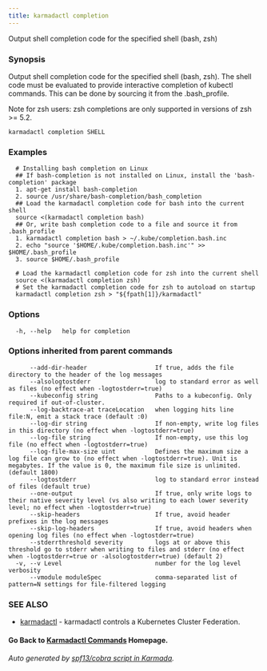 ```yaml
---
title: karmadactl completion
---
```


Output shell completion code for the specified shell (bash, zsh)

### Synopsis

Output shell completion code for the specified shell (bash, zsh). The shell code must be evaluated to provide interactive completion of kubectl commands.  This can be done by sourcing it from the .bash_profile.

 Note for zsh users: zsh completions are only supported in versions of zsh >= 5.2.

```
karmadactl completion SHELL
```

### Examples

```
  # Installing bash completion on Linux
  ## If bash-completion is not installed on Linux, install the 'bash-completion' package
  1. apt-get install bash-completion
  2. source /usr/share/bash-completion/bash_completion
  ## Load the karmadactl completion code for bash into the current shell
  source <(karmadactl completion bash)
  ## Or, write bash completion code to a file and source it from .bash_profile
  1. karmadactl completion bash > ~/.kube/completion.bash.inc
  2. echo "source '$HOME/.kube/completion.bash.inc'" >> $HOME/.bash_profile
  3. source $HOME/.bash_profile
  
  # Load the karmadactl completion code for zsh into the current shell
  source <(karmadactl completion zsh)
  # Set the karmadactl completion code for zsh to autoload on startup
  karmadactl completion zsh > "${fpath[1]}/karmadactl"
```

### Options

```
  -h, --help   help for completion
```

### Options inherited from parent commands

```
      --add-dir-header                   If true, adds the file directory to the header of the log messages
      --alsologtostderr                  log to standard error as well as files (no effect when -logtostderr=true)
      --kubeconfig string                Paths to a kubeconfig. Only required if out-of-cluster.
      --log-backtrace-at traceLocation   when logging hits line file:N, emit a stack trace (default :0)
      --log-dir string                   If non-empty, write log files in this directory (no effect when -logtostderr=true)
      --log-file string                  If non-empty, use this log file (no effect when -logtostderr=true)
      --log-file-max-size uint           Defines the maximum size a log file can grow to (no effect when -logtostderr=true). Unit is megabytes. If the value is 0, the maximum file size is unlimited. (default 1800)
      --logtostderr                      log to standard error instead of files (default true)
      --one-output                       If true, only write logs to their native severity level (vs also writing to each lower severity level; no effect when -logtostderr=true)
      --skip-headers                     If true, avoid header prefixes in the log messages
      --skip-log-headers                 If true, avoid headers when opening log files (no effect when -logtostderr=true)
      --stderrthreshold severity         logs at or above this threshold go to stderr when writing to files and stderr (no effect when -logtostderr=true or -alsologtostderr=true) (default 2)
  -v, --v Level                          number for the log level verbosity
      --vmodule moduleSpec               comma-separated list of pattern=N settings for file-filtered logging
```

### SEE ALSO

* [karmadactl](karmadactl.md)	 - karmadactl controls a Kubernetes Cluster Federation.

#### Go Back to [Karmadactl Commands](karmadactl_index.md) Homepage.


###### Auto generated by [spf13/cobra script in Karmada](https://github.com/karmada-io/karmada/tree/master/hack/tools/genkarmadactldocs).